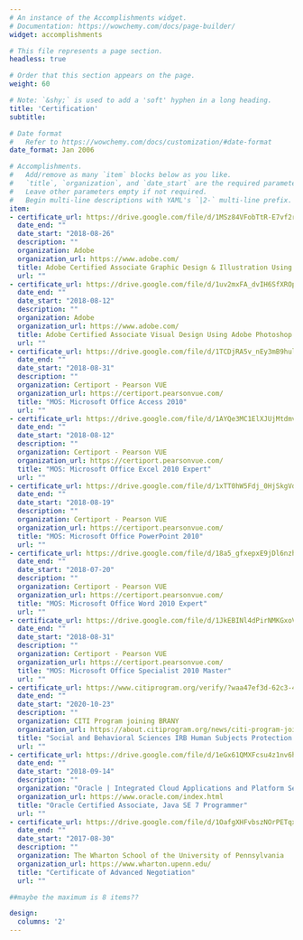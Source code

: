 ```yaml
---
# An instance of the Accomplishments widget.
# Documentation: https://wowchemy.com/docs/page-builder/
widget: accomplishments

# This file represents a page section.
headless: true

# Order that this section appears on the page.
weight: 60

# Note: `&shy;` is used to add a 'soft' hyphen in a long heading.
title: 'Certification'
subtitle:

# Date format
#   Refer to https://wowchemy.com/docs/customization/#date-format
date_format: Jan 2006

# Accomplishments.
#   Add/remove as many `item` blocks below as you like.
#   `title`, `organization`, and `date_start` are the required parameters.
#   Leave other parameters empty if not required.
#   Begin multi-line descriptions with YAML's `|2-` multi-line prefix.
item:
- certificate_url: https://drive.google.com/file/d/1MSz84VFobTtR-E7vf2rx6JdwOtCkdGhV/view?usp=sharing
  date_end: ""
  date_start: "2018-08-26"
  description: ""
  organization: Adobe
  organization_url: https://www.adobe.com/
  title: Adobe Certified Associate Graphic Design & Illustration Using Adobe Illustrator CC 2015
  url: ""
- certificate_url: https://drive.google.com/file/d/1uv2mxFA_dvIH6SfXROpQPigjcntqE3vi/view?usp=sharing
  date_end: ""
  date_start: "2018-08-12"
  description: ""
  organization: Adobe
  organization_url: https://www.adobe.com/
  title: Adobe Certified Associate Visual Design Using Adobe Photoshop CC 2015
  url: ""
- certificate_url: https://drive.google.com/file/d/1TCDjRA5v_nEy3mB9huli5qqtasjYm4ha/view?usp=sharing
  date_end: ""
  date_start: "2018-08-31"
  description: ""
  organization: Certiport - Pearson VUE
  organization_url: https://certiport.pearsonvue.com/
  title: "MOS: Microsoft Office Access 2010"
  url: ""
- certificate_url: https://drive.google.com/file/d/1AYQe3MC1ElXJUjMtdmvCYERTz-c3QrZ4/view?usp=sharing
  date_end: ""
  date_start: "2018-08-12"
  description: ""
  organization: Certiport - Pearson VUE
  organization_url: https://certiport.pearsonvue.com/
  title: "MOS: Microsoft Office Excel 2010 Expert"
  url: ""
- certificate_url: https://drive.google.com/file/d/1xTT0hW5Fdj_0HjSkgVdAfK2rANJiIzgB/view?usp=sharing
  date_end: ""
  date_start: "2018-08-19"
  description: ""
  organization: Certiport - Pearson VUE
  organization_url: https://certiport.pearsonvue.com/
  title: "MOS: Microsoft Office PowerPoint 2010"
  url: ""
- certificate_url: https://drive.google.com/file/d/18a5_gfxepxE9jDl6nzh3twqDqS-FOyW7/view?usp=sharing
  date_end: ""
  date_start: "2018-07-20"
  description: ""
  organization: Certiport - Pearson VUE
  organization_url: https://certiport.pearsonvue.com/
  title: "MOS: Microsoft Office Word 2010 Expert"
  url: ""
- certificate_url: https://drive.google.com/file/d/1JkEBINl4dPirNMKGxoVPjda2efaG5gML/view?usp=sharing
  date_end: ""
  date_start: "2018-08-31"
  description: ""
  organization: Certiport - Pearson VUE
  organization_url: https://certiport.pearsonvue.com/
  title: "MOS: Microsoft Office Specialist 2010 Master"
  url: ""
- certificate_url: https://www.citiprogram.org/verify/?waa47ef3d-62c3-41cf-8c1d-d57411757234-39110651
  date_end: ""
  date_start: "2020-10-23"
  description: ""
  organization: CITI Program joining BRANY
  organization_url: https://about.citiprogram.org/news/citi-program-joins-brany/
  title: "Social and Behavioral Sciences IRB Human Subjects Protection Training Course"
  url: ""
- certificate_url: https://drive.google.com/file/d/1eGx61QMXFcsu4z1nv6hlGSPLQ5Ud4Zb6/view?usp=sharing
  date_end: ""
  date_start: "2018-09-14"
  description: ""
  organization: "Oracle | Integrated Cloud Applications and Platform Services"
  organization_url: https://www.oracle.com/index.html
  title: "Oracle Certified Associate, Java SE 7 Programmer"
  url: ""
- certificate_url: https://drive.google.com/file/d/1OafgXHFvbszNOrPETqxHYabg8FRCUl-8/view
  date_end: ""
  date_start: "2017-08-30"
  description: ""
  organization: The Wharton School of the University of Pennsylvania
  organization_url: https://www.wharton.upenn.edu/
  title: "Certificate of Advanced Negotiation"
  url: ""

##maybe the maximum is 8 items??

design:
  columns: '2' 
---
```

